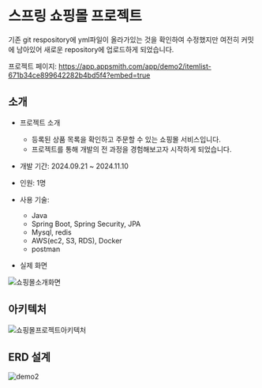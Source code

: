 # 스프링 쇼핑몰 프로젝트
기존 git respository에 yml파일이 올라가있는 것을 확인하여 수정했지만 여전히 커밋에 남아있어 새로운 repository에 업로드하게 되었습니다.

프로젝트 페이지: https://app.appsmith.com/app/demo2/itemlist-671b34ce899642282b4bd5f4?embed=true

## 소개
- 프로젝트 소개
  - 등록된 상품 목록을 확인하고 주문할 수 있는 쇼핑몰 서비스입니다.
  - 프로젝트를 통해 개발의 전 과정을 경험해보고자 시작하게 되었습니다.

- 개발 기간: 2024.09.21 ~ 2024.11.10

- 인원: 1명

- 사용 기술: 
  - Java
  - Spring Boot, Spring Security, JPA
  - Mysql, redis
  - AWS(ec2, S3, RDS), Docker
  - postman

- 실제 화면
  
![쇼핑몰소개화면](https://github.com/user-attachments/assets/a7d7b817-dd67-4aa6-aa9e-250de1b6bf51)



## 아키텍처
![쇼핑몰프로젝트아키텍처](https://github.com/user-attachments/assets/04b1fd0b-c613-4e3f-ae33-a010b8b5ab9e)

## ERD 설계
![demo2](https://github.com/user-attachments/assets/8c1e6a38-0639-44a0-b6e1-f00ed17a4c88)
